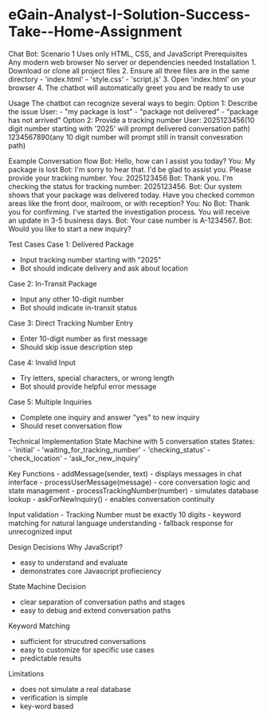 # eGain-Analyst-I-Solution-Success-Take--Home-Assignment
Chat Bot: Scenario 1
Uses only HTML, CSS, and JavaScript
Prerequisites
    Any modern web browser
    No server or dependencies needed
Installation
    1. Download or clone all project files
    2. Ensure all three files are in the same directory
        - 'index.html'
        - 'style.css'
        - 'script.js'
    3. Open 'index.html' on your browser
    4. The chatbot will automatically greet you and be ready to use

Usage
    The chatbot can recognize several ways to begin:
    Option 1: Describe the issue
    User:
    - "my package is lost"
    - "package not delivered"
    - "package has not arrived"
    Option 2: Provide a tracking number
    User:
    2025123456(10 digit number starting with '2025' will prompt delivered conversation path)
    1234567890(any 10 digit number will prompt still in transit convesration path)

Example Conversation flow 
Bot: Hello, how can I assist you today?
You: My package is lost
Bot: I'm sorry to hear that. I'd be glad to assist you. Please provide your tracking number.
You: 2025123456
Bot: Thank you. I'm checking the status for tracking number: 2025123456.
Bot: Our system shows that your package was delivered today. Have you checked common areas like the front door, mailroom, or with reception?
You: No
Bot: Thank you for confirming. I've started the investigation process. You will receive an update in 3-5 business days.
Bot: Your case number is A-1234567.
Bot: Would you like to start a new inquiry?

Test Cases
Case 1: Delivered Package
- Input tracking number starting with "2025"
- Bot should indicate delivery and ask about location

Case 2: In-Transit Package
- Input any other 10-digit number
- Bot should indicate in-transit status

Case 3: Direct Tracking Number Entry
- Enter 10-digit number as first message
- Should skip issue description step

Case 4: Invalid Input
- Try letters, special characters, or wrong length
- Bot should provide helpful error message

Case 5: Multiple Inquiries
- Complete one inquiry and answer "yes" to new inquiry
- Should reset conversation flow

Technical Implementation
State Machine with 5 conversation states
    States:
    - 'initial'
    - 'waiting_for_tracking_number'
    - 'checking_status'
    - 'check_location'
    - 'ask_for_new_inquiry'

Key Functions
    - addMessage(sender, text) - displays messages in chat interface
    - processUserMessage(message) - core conversation logic and state management
    - processTrackingNumber(number) - simulates database lookup
    - askForNewInquiry() - enables conversation continuity

Input validation 
    - Tracking Number must be exactly 10 digits
    - keyword matching for natural language understanding
    - fallback response for unrecognized input

Design Decisions
Why JavaScript?
- easy to understand and evaluate
- demonstrates core Javascript profieciency

State Machine Decision
- clear separation of conversation paths and stages
- easy to debug and extend conversation paths

Keyword Matching
- sufficient for strucutred conversations
- easy to customize for specific use cases
- predictable results


Limitations
- does not simulate a real database
- verification is simple
- key-word based